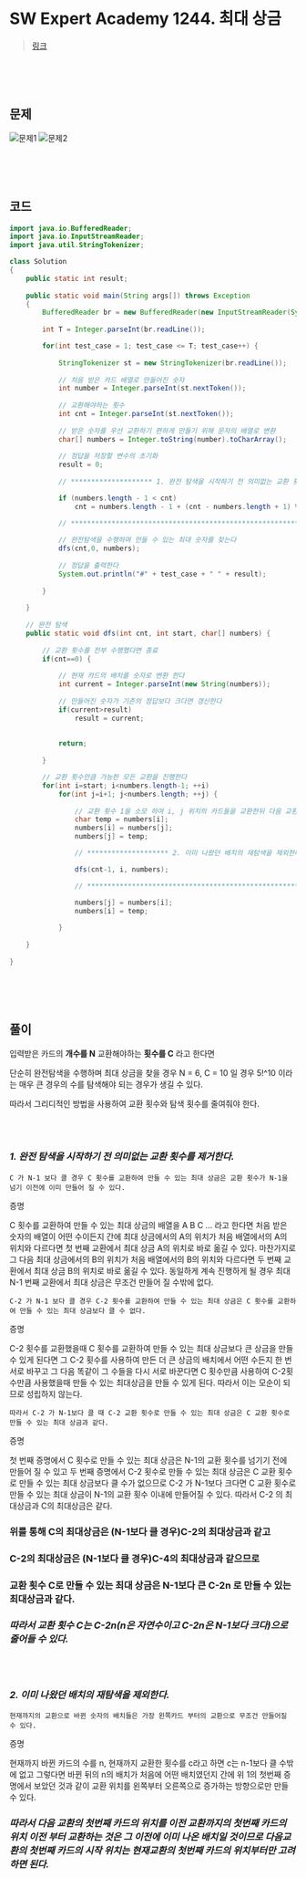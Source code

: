 # SW Expert Academy 1244. 최대 상금
> [링크][link]

[link]: https://swexpertacademy.com/main/code/problem/problemDetail.do?contestProbId=AV15Khn6AN0CFAYD&categoryId=AV15Khn6AN0CFAYD&categoryType=CODE&problemTitle=1244&orderBy=FIRST_REG_DATETIME&selectCodeLang=ALL&select-1=&pageSize=10&pageIndex=1 "link"

<br/><br/><br/>

## 문제
![문제1](/images/문제1.PNG)
![문제2](/images/문제2.PNG)

<br/><br/><br/>

## 코드
``` Java
import java.io.BufferedReader;
import java.io.InputStreamReader;
import java.util.StringTokenizer;

class Solution
{
	public static int result;
    
	public static void main(String args[]) throws Exception
	{
		BufferedReader br = new BufferedReader(new InputStreamReader(System.in));
		
		int T = Integer.parseInt(br.readLine());

		for(int test_case = 1; test_case <= T; test_case++) {
			
			StringTokenizer st = new StringTokenizer(br.readLine());
		
			// 처음 받은 카드 배열로 만들어진 숫자
			int number = Integer.parseInt(st.nextToken());
			
			// 교환해야하는 횟수
			int cnt = Integer.parseInt(st.nextToken());
			
			// 받은 숫자를 우선 교환하기 편하게 만들기 위해 문자의 배열로 변환
			char[] numbers = Integer.toString(number).toCharArray();
			
			// 정답을 저장할 변수의 초기화
			result = 0;
			
			// ******************** 1. 완전 탐색을 시작하기 전 의미없는 교환 횟수를 제거한다.  ********************

			if (numbers.length - 1 < cnt) 
				cnt = numbers.length - 1 + (cnt - numbers.length + 1) % 2;

			// *****************************************************************************
		
			// 완전탐색을 수행하며 만들 수 있는 최대 숫자를 찾는다
			dfs(cnt,0, numbers);
            
			// 정답을 출력한다
			System.out.println("#" + test_case + " " + result);
            
		}
		
	}
	
	// 완전 탐색
	public static void dfs(int cnt, int start, char[] numbers) {
		
		// 교환 횟수를 전부 수행했다면 종료
		if(cnt==0) {
			
			// 현재 카드의 배치를 숫자로 변환 한다 
			int current = Integer.parseInt(new String(numbers));
			
			// 만들어진 숫자가 기존의 정답보다 크다면 갱신한다
			if(current>result)
				result = current;
			
			
			return;
			
		}

		// 교환 횟수만큼 가능한 모든 교환을 진행한다
		for(int i=start; i<numbers.length-1; ++i) 
			for(int j=i+1; j<numbers.length; ++j) {
				
				// 교환 횟수 1을 소모 하여 i, j 위치의 카드들을 교환한뒤 다음 교환을 진행한다
                char temp = numbers[i];
				numbers[i] = numbers[j];
				numbers[j] = temp;

				// ******************** 2. 이미 나왔던 배치의 재탐색을 제외한다.  ********************

				dfs(cnt-1, i, numbers);

				// *****************************************************************************

				numbers[j] = numbers[i];
				numbers[i] = temp;
				
			}
		
	}
	
}
```

<br/><br/><br/>

## 풀이

입력받은 카드의 **개수를 N**
교환해야하는 **횟수를 C**
라고 한다면

단순히 완전탐색을 수행하며 최대 상금을 찾을 경우 N = 6, C = 10 일 경우
5!^10 이라는 매우 큰 경우의 수를 탐색해야 되는 경우가 생길 수 있다.

따라서 그리디적인 방법을 사용하여 교환 횟수와 탐색 횟수를 줄여줘야 한다.

<br/><br/>

### ***1. 완전 탐색을 시작하기 전 의미없는 교환 횟수를 제거한다.***

	C 가 N-1 보다 클 경우 C 횟수를 교환하여 만들 수 있는 최대 상금은 교환 횟수가 N-1을 넘기 이전에 이미 만들어 질 수 있다.
증명

C 횟수를 교환하여 만들 수 있는 최대 상금의 배열을 A B C ... 라고 한다면
처음 받은 숫자의 배열이 어떤 수이든지 간에
최대 상금에서의 A의 위치가 처음 배열에서의 A의 위치와 다르다면 첫 번째 교환에서
최대 상금 A의 위치로 바로 옮길 수 있다.
마찬가지로 그 다음 최대 상금에서의 B의 위치가 처음 배열에서의 B의 위치와 다르다면 두 번째 교환에서
최대 상금 B의 위치로 바로 옮길 수 있다.
동일하게 계속 진행하게 될 경우
최대 N-1 번째 교환에서 최대 상금은 무조건 만들어 질 수밖에 없다.

	C-2 가 N-1 보다 클 경우 C-2 횟수를 교환하여 만들 수 있는 최대 상금은 C 횟수를 교환하여 만들 수 있는 최대 상금보다 클 수 없다.
증명

C-2 횟수를 교환했을때 C 횟수를 교환하여 만들 수 있는 최대 상금보다 큰 상금을 만들 수 있게 된다면
그 C-2 횟수를 사용하여 만든 더 큰 상금의 배치에서 어떤 수든지 한 번 서로 바꾸고 그 다음 똑같이 그 수들을 다시 서로 바꾼다면
C 횟수만큼 사용하여 C-2횟수만큼 사용했을때 만들 수 있는 최대상금을 만들 수 있게 된다.
따라서 이는 모순이 되므로 성립하지 않는다.

	따라서 C-2 가 N-1보다 클 때 C-2 교환 횟수로 만들 수 있는 최대 상금은 C 교환 횟수로 만들 수 있는 최대 상금과 같다.
증명

첫 번째 증명에서 C 횟수로 만들 수 있는 최대 상금은 N-1의 교환 횟수를 넘기기 전에 만들어 질 수 있고
두 번째 증명에서 C-2 횟수로 만들 수 있는 최대 상금은 C 교환 횟수로 만들 수 있는 최대 상금보다 클 수가 없으므로
C-2 가 N-1보다 크다면 C 교환 횟수로 만들 수 있는 최대 상금이 N-1의 교환 횟수 이내에 만들어질 수 있다.
따라서 C-2 의 최대상금과 C의 최대상금은 같다.

### 위를 통해 C의 최대상금은 (N-1보다 클 경우)C-2의 최대상금과 같고
### C-2의 최대상금은 (N-1보다 클 경우)C-4의 최대상금과 같으므로
### 교환 횟수 C로 만들 수 있는 최대 상금은 N-1보다 큰 C-2n 로 만들 수 있는 최대상금과 같다.<br/>
### ***따라서 교환 횟수 C는 C-2n(n은 자연수이고 C-2n은 N-1보다 크다)으로 줄어들 수 있다.***

<br/><br/>

### ***2. 이미 나왔던 배치의 재탐색을 제외한다.***

	현재까지의 교환으로 바뀐 숫자의 배치들은 가장 왼쪽카드 부터의 교환으로 무조건 만들어질 수 있다.
증명

현재까지 바뀐 카드의 수를 n, 현재까지 교환한 횟수를 c라고 하면 c는 n-1보다 클 수밖에 없고 그렇다면 바뀐 뒤의 n의 배치가 처음에 어떤 배치였던지 간에 위 1의 첫번째 증명에서 보았던 것과 같이 교환 위치를 왼쪽부터 오른쪽으로 증가하는 방향으로만 만들 수 있다.

### ***따라서 다음 교환의 첫번째 카드의 위치를 이전 교환까지의 첫번째 카드의 위치 이전 부터 교환하는 것은 그 이전에 이미 나온 배치일 것이므로 다음교환의 첫번째 카드의 시작 위치는 현재교환의 첫번째 카드의 위치부터만 고려하면 된다.***
